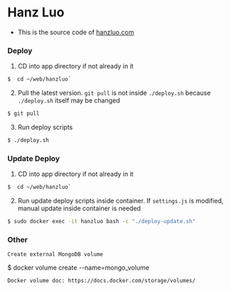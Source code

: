 # Hanz Luo

* This is the source code of [hanzluo.com](https://hanzluo.com)

### Deploy

1. CD into app directory if not already in it
```bash
$  cd ~/web/hanzluo`
```
2. Pull the latest version. `git pull` is not inside `./deploy.sh` because `./deploy.sh` itself may be changed
```bash
$ git pull
```
3. Run deploy scripts
```bash
$ ./deploy.sh
```

### Update Deploy

1. CD into app directory if not already in it
```bash
$  cd ~/web/hanzluo`
```
2. Run update deploy scripts inside container. If `settings.js` is modified, manual update inside container is needed
```bash
$ sudo docker exec -it hanzluo bash -c "./deploy-update.sh"
```

### Other

```
Create external MongoDB volume
```
$ docker volume create --name=mongo_volume
```
Docker volume doc: https://docs.docker.com/storage/volumes/

